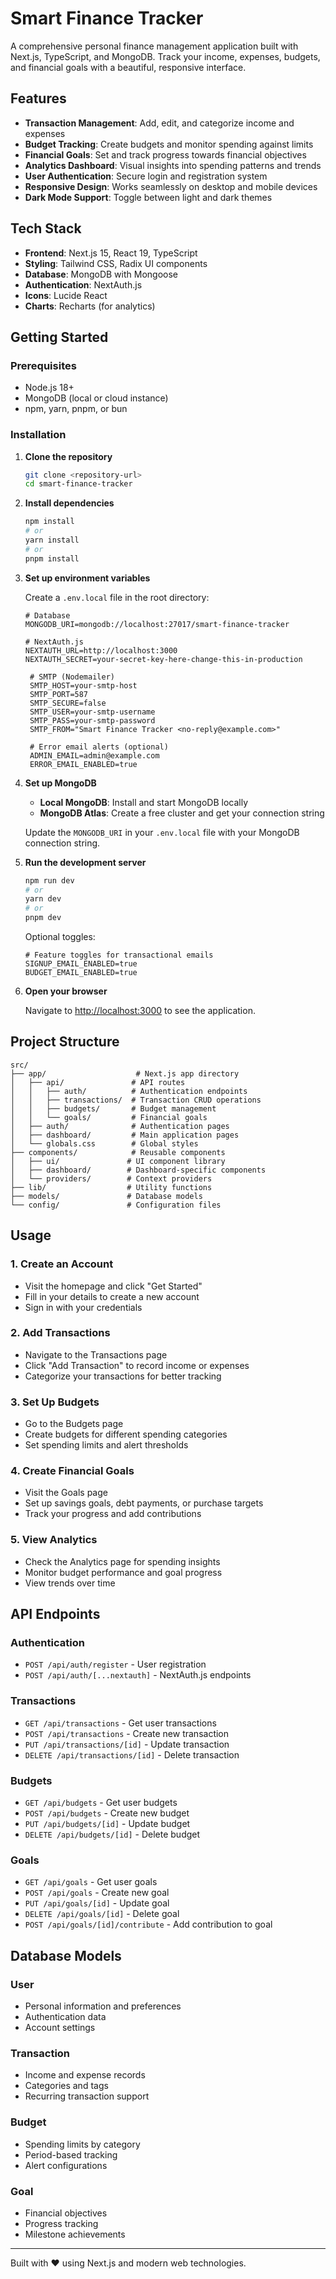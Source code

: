 # Smart Finance Tracker

A comprehensive personal finance management application built with Next.js, TypeScript, and MongoDB. Track your income, expenses, budgets, and financial goals with a beautiful, responsive interface.

## Features

- **Transaction Management**: Add, edit, and categorize income and expenses
- **Budget Tracking**: Create budgets and monitor spending against limits
- **Financial Goals**: Set and track progress towards financial objectives
- **Analytics Dashboard**: Visual insights into spending patterns and trends
- **User Authentication**: Secure login and registration system
- **Responsive Design**: Works seamlessly on desktop and mobile devices
- **Dark Mode Support**: Toggle between light and dark themes

## Tech Stack

- **Frontend**: Next.js 15, React 19, TypeScript
- **Styling**: Tailwind CSS, Radix UI components
- **Database**: MongoDB with Mongoose
- **Authentication**: NextAuth.js
- **Icons**: Lucide React
- **Charts**: Recharts (for analytics)

## Getting Started

### Prerequisites

- Node.js 18+ 
- MongoDB (local or cloud instance)
- npm, yarn, pnpm, or bun

### Installation

1. **Clone the repository**
   ```bash
   git clone <repository-url>
   cd smart-finance-tracker
   ```

2. **Install dependencies**
   ```bash
   npm install
   # or
   yarn install
   # or
   pnpm install
   ```

3. **Set up environment variables**
   
   Create a `.env.local` file in the root directory:
   ```env
   # Database
   MONGODB_URI=mongodb://localhost:27017/smart-finance-tracker
   
   # NextAuth.js
   NEXTAUTH_URL=http://localhost:3000
   NEXTAUTH_SECRET=your-secret-key-here-change-this-in-production

    # SMTP (Nodemailer)
    SMTP_HOST=your-smtp-host
    SMTP_PORT=587
    SMTP_SECURE=false
    SMTP_USER=your-smtp-username
    SMTP_PASS=your-smtp-password
    SMTP_FROM="Smart Finance Tracker <no-reply@example.com>"

    # Error email alerts (optional)
    ADMIN_EMAIL=admin@example.com
    ERROR_EMAIL_ENABLED=true
   ```

4. **Set up MongoDB**
   
   - **Local MongoDB**: Install and start MongoDB locally
   - **MongoDB Atlas**: Create a free cluster and get your connection string
   
   Update the `MONGODB_URI` in your `.env.local` file with your MongoDB connection string.

5. **Run the development server**
   ```bash
   npm run dev
   # or
   yarn dev
   # or
   pnpm dev
   ```

   Optional toggles:
   ```env
   # Feature toggles for transactional emails
   SIGNUP_EMAIL_ENABLED=true
   BUDGET_EMAIL_ENABLED=true
   ```

6. **Open your browser**
   
   Navigate to [http://localhost:3000](http://localhost:3000) to see the application.

## Project Structure

```
src/
├── app/                    # Next.js app directory
│   ├── api/               # API routes
│   │   ├── auth/          # Authentication endpoints
│   │   ├── transactions/  # Transaction CRUD operations
│   │   ├── budgets/       # Budget management
│   │   └── goals/         # Financial goals
│   ├── auth/              # Authentication pages
│   ├── dashboard/         # Main application pages
│   └── globals.css        # Global styles
├── components/            # Reusable components
│   ├── ui/               # UI component library
│   ├── dashboard/        # Dashboard-specific components
│   └── providers/        # Context providers
├── lib/                  # Utility functions
├── models/               # Database models
└── config/               # Configuration files
```

## Usage

### 1. Create an Account
- Visit the homepage and click "Get Started"
- Fill in your details to create a new account
- Sign in with your credentials

### 2. Add Transactions
- Navigate to the Transactions page
- Click "Add Transaction" to record income or expenses
- Categorize your transactions for better tracking

### 3. Set Up Budgets
- Go to the Budgets page
- Create budgets for different spending categories
- Set spending limits and alert thresholds

### 4. Create Financial Goals
- Visit the Goals page
- Set up savings goals, debt payments, or purchase targets
- Track your progress and add contributions

### 5. View Analytics
- Check the Analytics page for spending insights
- Monitor budget performance and goal progress
- View trends over time

## API Endpoints

### Authentication
- `POST /api/auth/register` - User registration
- `POST /api/auth/[...nextauth]` - NextAuth.js endpoints

### Transactions
- `GET /api/transactions` - Get user transactions
- `POST /api/transactions` - Create new transaction
- `PUT /api/transactions/[id]` - Update transaction
- `DELETE /api/transactions/[id]` - Delete transaction

### Budgets
- `GET /api/budgets` - Get user budgets
- `POST /api/budgets` - Create new budget
- `PUT /api/budgets/[id]` - Update budget
- `DELETE /api/budgets/[id]` - Delete budget

### Goals
- `GET /api/goals` - Get user goals
- `POST /api/goals` - Create new goal
- `PUT /api/goals/[id]` - Update goal
- `DELETE /api/goals/[id]` - Delete goal
- `POST /api/goals/[id]/contribute` - Add contribution to goal

## Database Models

### User
- Personal information and preferences
- Authentication data
- Account settings

### Transaction
- Income and expense records
- Categories and tags
- Recurring transaction support

### Budget
- Spending limits by category
- Period-based tracking
- Alert configurations

### Goal
- Financial objectives
- Progress tracking
- Milestone achievements

---

Built with ❤️ using Next.js and modern web technologies.
